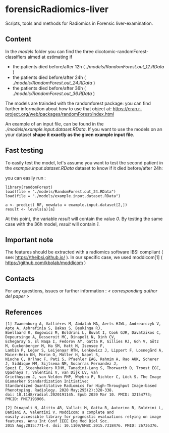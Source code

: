 # forensicRadiomics-liver
Scripts, tools and methods for Radiomics in Forensic liver-examination.

## Content

In the *models* folder you can find the three dicotomic-randomForest-classifiers aimed at estimating if

* the patients died before/after 12h ( *./models/RandomForest.out_12.RData* )
* the patients died before/after 24h ( *./models/RandomForest.out_24.RData* )
* the patients died before/after 36h ( *./models/RandomForest.out_36.RData* )

The models are trainded with the randomforest package: you can find further information about how to use that object at: https://cran.r-project.org/web/packages/randomForest/index.html

An example of an input file, can be found in the *./models/example.input.dataset.RData*. If you want to use the models on an your dataset **shape it exactly as the given example input file**.

## Fast testing

To easily test the model, let's assume you want to test the second patient in the *example.input.dataset.RData* dataset to know if it died before/after 24h:

you can easily run :


```
library(randomForest)
load(file = "./models/RandomForest.out_24.RData")
load(file = "./models/example.input.dataset.RData")

a <- predict( RF, newdata = example.input.dataset[2,])
result <- levels(a)[a]
```

At this point, the variable *result* will contain the value *0*. By testing the same case with the 36h model, *result* will contain *1*.

## Important note

The features should be extracted with a radiomics software IBSI compliant ( see: https://theibsi.github.io/ ). In our specific case, we used moddicom[1] ( https://github.com/kbolab/moddicom )

## Contacts

For any questions, issues or further information : *< corresponding author del paper >*

## References

```
[1] Zwanenburg A, Vallières M, Abdalah MA, Aerts HJWL, Andrearczyk V, Apte A, Ashrafinia S, Bakas S, Beukinga RJ,
Boellaard R, Bogowicz M, Boldrini L, Buvat I, Cook GJR, Davatzikos C, Depeursinge A, Desseroit MC, Dinapoli N, Dinh CV,
Echegaray S, El Naqa I, Fedorov AY, Gatta R, Gillies RJ, Goh V, Götz M, Guckenberger M, Ha SM, Hatt M, Isensee F,
Lambin P, Leger S, Leijenaar RTH, Lenkowicz J, Lippert F, Losnegård A, Maier-Hein KH, Morin O, Müller H, Napel S,
Nioche C, Orlhac F, Pati S, Pfaehler EAG, Rahmim A, Rao AUK, Scherer J, Siddique MM, Sijtsema NM, Socarras Fernandez J,
Spezi E, Steenbakkers RJHM, Tanadini-Lang S, Thorwarth D, Troost EGC, Upadhaya T, Valentini V, van Dijk LV, van
Griethuysen J, van Velden FHP, Whybra P, Richter C, Löck S. The Image Biomarker Standardization Initiative:
Standardized Quantitative Radiomics for High-Throughput Image-based Phenotyping. Radiology. 2020 May;295(2):328-338.
doi: 10.1148/radiol.2020191145. Epub 2020 Mar 10. PMID: 32154773; PMCID: PMC7193906.

[2] Dinapoli N, Alitto AR, Vallati M, Gatta R, Autorino R, Boldrini L, Damiani A, Valentini V. Moddicom: a complete and
easily accessible library for prognostic evaluations relying on image features. Annu Int Conf IEEE Eng Med Biol Soc.
2015 Aug;2015:771-4. doi: 10.1109/EMBC.2015.7318476. PMID: 26736376.
```
